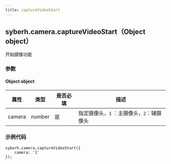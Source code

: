```yaml
---
title: captureVideoStart
---
```





## syberh.camera.captureVideoStart（Object object）


开始摄像功能



### **参数**

#### Object object

| 属性   | 类型   | 是否必填 | 描述                                      |
| ------ | ------ | -------- | ----------------------------------------- |
| camera | number | 是        | 指定摄像头，`1` ：主摄像头，`2`：辅摄像头 |



### 示例代码

```
syberh.camera.captureVideoStart({
	camera: '1'
});
```

